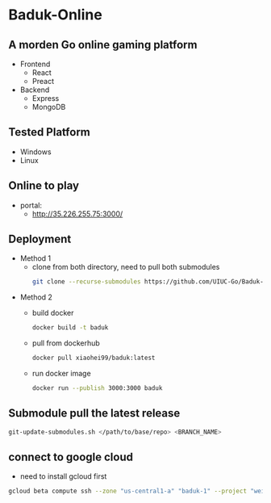 # Baduk-Online
## A morden Go online gaming platform
- Frontend 
    - React
    - Preact
- Backend 
    - Express  
    - MongoDB

## Tested Platform
- Windows
- Linux

## Online to play
- portal:
    - http://35.226.255.75:3000/

## Deployment
- Method 1
    - clone from both directory, need to pull both submodules
        ```bash
        git clone --recurse-submodules https://github.com/UIUC-Go/Baduk-Online.git
        ```
- Method 2
    - build docker
        ```bash
        docker build -t baduk
        ```
    
    - pull from dockerhub
        ```bash
        docker pull xiaohei99/baduk:latest
        ```
      
    - run docker image
        ```bash
        docker run --publish 3000:3000 baduk
        ```
## Submodule pull the latest release
```bash
git-update-submodules.sh </path/to/base/repo> <BRANCH_NAME>
```
## connect to google cloud
- need to install gcloud first
```bash
gcloud beta compute ssh --zone "us-central1-a" "baduk-1" --project "weighty-works-296118"
```